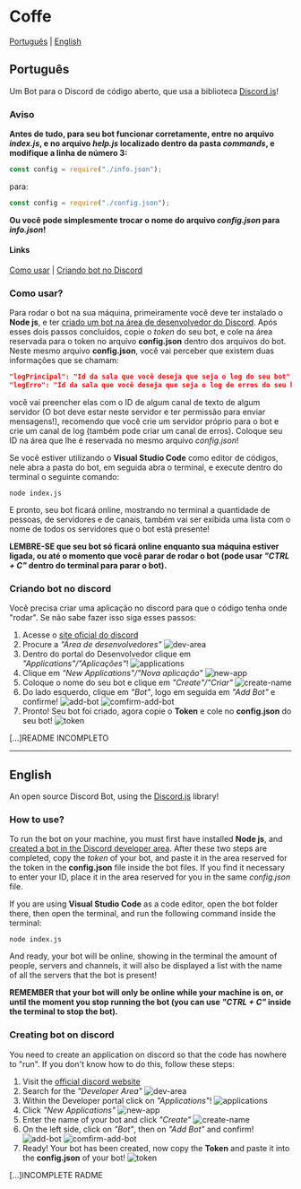 # Coffe

[Português](#Português) |
[English](#English)

## Português
Um Bot para o Discord de código aberto, que usa a biblioteca [Discord.js](https://discord.js.org/#/)!

### Aviso
**Antes de tudo, para seu bot funcionar corretamente, entre no arquivo *index.js*, e no arquivo *help.js* localizado dentro da pasta *commands*, e modifique a linha de número 3:**
```js
const config = require("./info.json");
```
para:
```js
const config = require("./config.json");
```
**Ou você pode simplesmente trocar o nome do arquivo *config.json* para *info.json*!**

#### Links
[Como usar](#Como-usar) |
[Criando bot no Discord](#Criando-bot-no-discord)

### Como usar?
Para rodar o bot na sua máquina, primeiramente você deve ter instalado o **Node js**, e ter [criado um bot na área de desenvolvedor do Discord](#Criando-bot-no-discord).
Após esses dois passos concluídos, copie o *token* do seu bot, e cole na área reservada para o token no arquivo **config.json** dentro dos arquivos do bot.
Neste mesmo arquivo **config.json**, você vai perceber que existem duas informações que se chamam: 
```json
"logPrincipal": "Id da sala que você deseja que seja o log do seu bot",
"logErro": "Id da sala que você deseja que seja o log de erros do seu bot"
```
você vai preencher elas com o ID de algum canal de texto de algum servidor (O bot deve estar neste servidor e ter permissão para enviar mensagens!), recomendo que você crie um servidor próprio para o bot e crie um canal de log (também pode criar um canal de erros).
Coloque seu ID na área que lhe é reservada no mesmo arquivo *config.json*!

Se você estiver utilizando o **Visual Studio Code** como editor de códigos, nele abra a pasta do bot, em seguida abra o terminal, e execute dentro do terminal o seguinte comando:
```
node index.js
```

E pronto, seu bot ficará online, mostrando no terminal a quantidade de pessoas, de servidores e de canais, também vai ser exibida uma lista com o nome de todos os servidores que o bot está presente!

**LEMBRE-SE que seu bot só ficará online enquanto sua máquina estiver ligada, ou até o momento que você parar de rodar o bot (pode usar *"CTRL + C"* dentro do terminal para parar o bot).**

### Criando bot no discord
Você precisa criar uma aplicação no discord para que o código tenha onde "rodar". Se não sabe fazer isso siga esses passos:

1. Acesse o [site oficial do discord](https://discord.com/new)
2. Procure a *"Área de desenvolvedores"*
    ![dev-area](image/devarea-br.PNG)
3. Dentro do portal do Desenvolvedor clique em *"Applications"/"Aplicações"*!
    ![applications](image/developer-aplications.PNG)
4. Clique em *"New Applications"/"Nova aplicação"*
    ![new-app](image/new-app.PNG)
5. Coloque o nome do seu bot e clique em *"Create"/"Criar"*
    ![create-name](image/create-name.PNG)
6. Do lado esquerdo, clique em *"Bot"*, logo em seguida em *"Add Bot"* e confirme!
    ![add-bot](image/add-bot.PNG)
    ![comfirm-add-bot](image/confirm-add-bot.PNG)
7. Pronto! Seu bot foi criado, agora copie o **Token** e cole no **config.json** do seu bot!
    ![token](image/token.PNG)



[...]README INCOMPLETO

---

## English
An open source Discord Bot, using the [Discord.js](https://discord.js.org/#/) library!

### How to use?
To run the bot on your machine, you must first have installed **Node js**, and [created a bot in the Discord developer area](#Creating-bot-on-discord).
After these two steps are completed, copy the *token* of your bot, and paste it in the area reserved for the token in the **config.json** file inside the bot files.
If you find it necessary to enter your ID, place it in the area reserved for you in the same *config.json* file.

If you are using **Visual Studio Code** as a code editor, open the bot folder there, then open the terminal, and run the following command inside the terminal:
```
node index.js
```

And ready, your bot will be online, showing in the terminal the amount of people, servers and channels, it will also be displayed a list with the name of all the servers that the bot is present!

**REMEMBER that your bot will only be online while your machine is on, or until the moment you stop running the bot (you can use *"CTRL + C"* inside the terminal to stop the bot).**

### Creating bot on discord
You need to create an application on discord so that the code has nowhere to "run". If you don't know how to do this, follow these steps:

1. Visit the [official discord website](https://discord.com/new)
2. Search for the *"Developer Area"*
    ![dev-area](image/devarea-en.PNG)
3. Within the Developer portal click on *"Applications"*!
    ![applications](image/developer-aplications.PNG)
4. Click *"New Applications"*
    ![new-app](image/new-app.PNG)
5. Enter the name of your bot and click *"Create"*
    ![create-name](image/create-name.PNG)
6. On the left side, click on *"Bot"*, then on *"Add Bot"* and confirm!
    ![add-bot](image/add-bot.PNG)
    ![comfirm-add-bot](image/confirm-add-bot.PNG)
7. Ready! Your bot has been created, now copy the **Token** and paste it into the **config.json** of your bot!
    ![token](image/token.PNG)


    
[...]INCOMPLETE RADME
